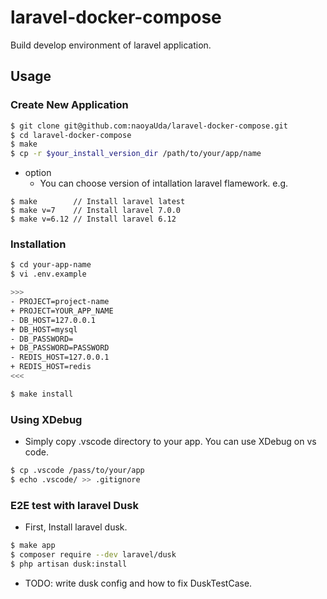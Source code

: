 # laravel-docker-compose

Build develop environment of laravel application.

## Usage

### Create New Application

```bash
$ git clone git@github.com:naoyaUda/laravel-docker-compose.git
$ cd laravel-docker-compose
$ make
$ cp -r $your_install_version_dir /path/to/your/app/name
```
- option
  - You can choose version of intallation laravel flamework. e.g.

```
$ make        // Install laravel latest
$ make v=7    // Install laravel 7.0.0
$ make v=6.12 // Install laravel 6.12
```

### Installation

```bash
$ cd your-app-name
$ vi .env.example

>>>
- PROJECT=project-name
+ PROJECT=YOUR_APP_NAME
- DB_HOST=127.0.0.1
+ DB_HOST=mysql
- DB_PASSWORD=
+ DB_PASSWORD=PASSWORD
- REDIS_HOST=127.0.0.1
+ REDIS_HOST=redis
<<<

$ make install
```

### Using XDebug

- Simply copy .vscode directory to your app. You can use XDebug on vs code.

```bash
$ cp .vscode /pass/to/your/app
$ echo .vscode/ >> .gitignore
```

### E2E test with laravel Dusk

- First, Install laravel dusk.

```bash
$ make app
$ composer require --dev laravel/dusk
$ php artisan dusk:install
```

- TODO: write dusk config and how to fix DuskTestCase.
